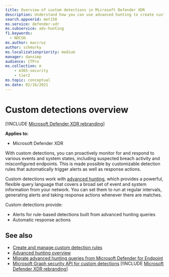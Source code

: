 ```yaml
---
title: Overview of custom detections in Microsoft Defender XDR
description: Understand how you can use advanced hunting to create custom detections and generate alerts
search.appverid: met150
ms.service: defender-xdr
ms.subservice: adv-hunting
f1.keywords: 
  - NOCSH
ms.author: maccruz
author: schmurky
ms.localizationpriority: medium
manager: dansimp
audience: ITPro
ms.collection: m
    - m365-security
    - tier2
ms.topic: conceptual
ms.date: 02/16/2021
---
```


# Custom detections overview

[!INCLUDE [Microsoft Defender XDR rebranding](../includes/microsoft-defender.md)]


**Applies to:**
- Microsoft Defender XDR

With custom detections, you can proactively monitor for and respond to various events and system states, including suspected breach activity and misconfigured endpoints. This is made possible by customizable detection rules that automatically trigger alerts as well as response actions.

Custom detections work with [advanced hunting](advanced-hunting-overview.md), which provides a powerful, flexible query language that covers a broad set of event and system information from your network. You can set them to run at regular intervals, generating alerts and taking response actions whenever there are matches.

Custom detections provide:
- Alerts for rule-based detections built from advanced hunting queries
- Automatic response actions

## See also
- [Create and manage custom detection rules](custom-detection-rules.md)
- [Advanced hunting overview](advanced-hunting-overview.md)
- [Migrate advanced hunting queries from Microsoft Defender for Endpoint](advanced-hunting-migrate-from-mde.md)
- [Microsoft Graph security API for custom detections](/graph/api/resources/security-api-overview?view=graph-rest-beta&preserve-view=true#custom-detections)
[!INCLUDE [Microsoft Defender XDR rebranding](../includes/defender-m3d-techcommunity.md)]
